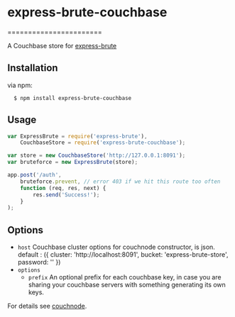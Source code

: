 # express-brute-couchbase
=======================

A Couchbase store for [express-brute](https://github.com/AdamPflug/express-brute)

Installation
------------
  via npm:

      $ npm install express-brute-couchbase

Usage
-----
``` js
var ExpressBrute = require('express-brute'),
	CouchbaseStore = require('express-brute-couchbase');

var store = new CouchbaseStore('http://127.0.0.1:8091');
var bruteforce = new ExpressBrute(store);

app.post('/auth',
	bruteforce.prevent, // error 403 if we hit this route too often
	function (req, res, next) {
		res.send('Success!');
	}
);
```

Options
-------
- `host` Couchbase cluster options for couchnode constructor, is json. default : ({
  cluster: 'http://localhost:8091',
  bucket: 'express-brute-store',
  password: ''
})
- `options`
	- `prefix`       An optional prefix for each couchbase key, in case you are sharing
	                 your couchbase servers with something generating its own keys.



For details see [couchnode](https://github.com/couchbase/couchnode).
